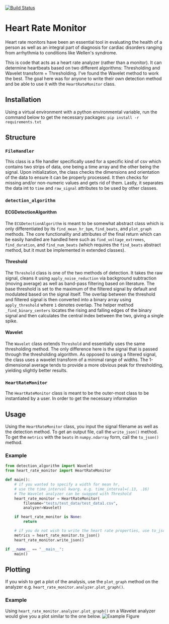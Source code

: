 [![Build Status](https://travis-ci.com/AznStevy/Heart-Rate-Monitor.svg?branch=master)](https://travis-ci.com/AznStevy/Heart-Rate-Monitor)

# Heart Rate Monitor
Heart rate monitors have been an essential tool in evaluating the health of a person as well as an integral part of diagnosis for cardiac disorders ranging from arrhythmia to conditions like Wellen's syndrome.

This is code that acts as a heart rate analyzer (rather than a monitor). It can determine heartbeats based on two different algorithms: Thresholding and Wavelet transform + Thresholding. I've found the Wavelet method to work the best. The goal here was for anyone to write their own detection method and be able to use it with the `HeartRateMonitor` class.

## Installation
Using a virtual environment with a python environmental variable, run the command below to get the necessary packages: ```pip install -r requirements.txt```

## Structure
### `FileHandler`
This class is a file handler specifically used for a specific kind of csv which contains two strips of data, one being a time array and the other being the signal. Upon initialization, the class checks the dimensions and orientation of the data to ensure it can be properly processed. It then checks for missing and/or non-numeric values and gets rid of them. Lastly, it separates the data int to `time` and `raw_signal` attributes to be used by other classes.

### `detection_algorithm`
#### ECGDetectionAlgorithm
The `ECGDetectionAlgorithm` is meant to be somewhat abstract class which is only differentiated by its `find_mean_hr_bpm`, `find_beats`, and `plot_graph` methods. The core functionality and attributes of the final return which can be easily handled are handled here such as `find_voltage_extremes`, `find_duration`, and `find_num_beats` (which requires the `find_beats` abstract method, but it must be implemented in extended classes).

#### Threshold
The `Threshold` class is one of the two methods of detection. It takes the raw signal, cleans it using `apply_noise_reduction` via background subtraction (moving average) as well as band-pass filtering based on literature. The base threshold is set to the maximum of the filtered signal by default and modulated based on the signal itself. The overlap between the threshold and filtered signal is then converted into a binary array using `apply_threshold` where `1` denotes overlap. The helper method `_find_binary_centers` locates the rising and falling edges of the binary signal and then calculates the central index between the two, giving a single spike.

#### Wavelet
The `Wavelet` class extends `Threshold` and essentially uses the same thresholding method. The only difference here is the signal that is passed through the thresholding algorithm. As opposed to using a filtered signal, the class uses a wavelet transform of a minimal range of widths. The 1-dimensional average tends to provide a more obvious peak for thresholding, yielding slightly better results.

### `HeartRateMonitor`
The `HeartRateMonitor` class is meant to be the outer-most class to be instantiated by a user. In order to get the necessary information

## Usage
Using the `HeartRateMonitor` class, you input the signal filename as well as the detection method. To get an output file, call the `write_json()` method. To get the `metrics` with the `beats` in `numpy.ndarray` form, call the `to_json()` method.

### Example
```python
from detection_algorithm import Wavelet
from heart_rate_monitor import HeartRateMonitor

def main():
    # if you wanted to specify a width for mean hr,
    # use the time_interval kwarg. e.g. time_interval=(.13, .16)
    # The Wavelet analyzer can be swapped with Threshold
    heart_rate_monitor = HeartRateMonitor(
        filename="tests/test_data/test_data1.csv",
        analyzer=Wavelet)

    if heart_rate_monitor is None:
        return

    # if you do not wish to write the heart rate properties, use to_json()
    metrics = heart_rate_monitor.to_json()
    heart_rate_monitor.write_json()

if __name__ == "__main__":
    main()
```



## Plotting
If you wish to get a plot of the analysis, use the `plot_graph` method on the analyzer e.g. `heart_rate_monitor.analyzer.plot_graph()`.

### Example
Using `heart_rate_monitor.analyzer.plot_graph()` on a Wavelet analyzer would give you a plot similar to the one below.
![Example Figure](https://i.imgur.com/vvmEqRl.png)

